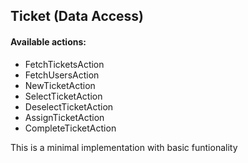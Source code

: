 ## Ticket (Data Access)

#### Available actions:

- FetchTicketsAction
- FetchUsersAction
- NewTicketAction
- SelectTicketAction
- DeselectTicketAction
- AssignTicketAction
- CompleteTicketAction

This is a minimal implementation with basic funtionality